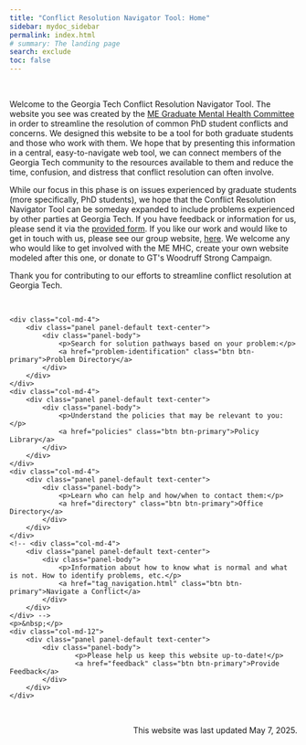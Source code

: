 ```yaml
---
title: "Conflict Resolution Navigator Tool: Home"
sidebar: mydoc_sidebar
permalink: index.html
# summary: The landing page
search: exclude
toc: false
---
```


<p>&nbsp;</p>

<p>
    Welcome to the Georgia Tech Conflict Resolution Navigator Tool. The website you see was created by the <a href="https://memhc.me.gatech.edu/">ME Graduate Mental Health Committee</a> in order to streamline the resolution of common PhD student conflicts and concerns. We designed this website to be a tool for both graduate students and those who work with them. We hope that by presenting this information in a central, easy-to-navigate web tool, we can connect members of the Georgia Tech community to the resources available to them and reduce the time, confusion, and distress that conflict resolution can often involve.</p>

<p>
    While our focus in this phase is on issues experienced by graduate students (more specifically, PhD students), we hope that the Conflict Resolution Navigator Tool can be someday expanded to include problems experienced by other parties at Georgia Tech. If you have feedback or information for us, please send it via the <a href="feedback" class="btn btn-primary"> provided form</a>. If you like our work and would like to get in touch with us, please see our group website, <a href = "https://memhc.me.gatech.edu/contact-us/">here</a>. We welcome any who would like to get involved with the ME MHC, create your own website modeled after this one, or donate to GT's Woodruff Strong Campaign.
</p>
<p>
    Thank you for contributing to our efforts to streamline conflict resolution at Georgia Tech.
</p>
<!-- <p>Whatever problem you're going through, we can sympathize and are more than happy to talk with you about it. Use this tool to determine where to start in the conflict resolution process and what policies are in place to protect you.</p> -->

<!-- <p>&nbsp;</p>

<p><b>How to use this tool:</b></p>
<p class="answer"><i>(Do we need this or is it self-explanatory?)</i></p> -->

<p>&nbsp;</p>

 
<div>

    <div class="col-md-4">
        <div class="panel panel-default text-center">
            <div class="panel-body">
                <p>Search for solution pathways based on your problem:</p>
                <a href="problem-identification" class="btn btn-primary">Problem Directory</a>
            </div>
        </div>
    </div>
    <div class="col-md-4">
        <div class="panel panel-default text-center">
            <div class="panel-body">
                <p>Understand the policies that may be relevant to you:</p>
                <a href="policies" class="btn btn-primary">Policy Library</a>
            </div>
        </div>
    </div>
    <div class="col-md-4">
        <div class="panel panel-default text-center">
            <div class="panel-body">
                <p>Learn who can help and how/when to contact them:</p>
                <a href="directory" class="btn btn-primary">Office Directory</a>
            </div>
        </div>
    </div>
    <!-- <div class="col-md-4">
        <div class="panel panel-default text-center">
            <div class="panel-body">
                <p>Information about how to know what is normal and what is not. How to identify problems, etc.</p>
                <a href="tag_navigation.html" class="btn btn-primary">Navigate a Conflict</a>
            </div>
        </div>
    </div> -->
    <p>&nbsp;</p>
    <div class="col-md-12">
        <div class="panel panel-default text-center">
            <div class="panel-body">
                    <p>Please help us keep this website up-to-date!</p>
                    <a href="feedback" class="btn btn-primary">Provide Feedback</a>
            </div>
        </div>
    </div>
</div>

<p>&nbsp;</p>

<p align="right"> This website was last updated May 7, 2025. </p>




<!-- <script>
    $("#tg-sb-sidebar").toggle();
    $("#tg-sb-content").toggleClass('col-md-9');
    $("#tg-sb-content").toggleClass('col-md-12');
    $("#tg-sb-icon").toggleClass('fa-toggle-on');
    $("#tg-sb-icon").toggleClass('fa-toggle-off');
</script> -->


<!-- <p>&nbsp;</p>

<p>Whatever problem you're going through, we can sympathize and are more than happy to talk with you about it. Use this tool to determine where to start in the conflict resolution process and what policies are in place to protect you.</p>

<p>&nbsp;</p>

<p><b>How to use this tool:</b></p>
<p class="answer">Search manually through the tree or by using the search bar at the top of the page to search for a conflict through keywords. Each conflict has a "Chain of Command for Conflict Resolution". It is best to start the conflict resolution process at the lowest level possible, but any should be able to help get your conflict resolved. Click on each office to determine what you can do to work with that office and what will be the likely solution.</p>

<p>&nbsp;</p>

<p><b>Other Useful Information:</b></p>
<p class="answer">
    <ul>
        <li><a href="office_directory.html">Office Directory</a></li>
        <li><a href="policies.html">Relevant Policies</a></li>
    </ul>
</p> -->
